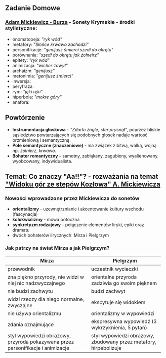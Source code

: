 ## Zadanie Domowe
### [Adam Mickiewicz - Burza](https://literat.ug.edu.pl/amwiersz/0035.htm "Tekst") - Sonety Krymskie - środki stylistyczne:
- onomatopeja: *"ryk wód"*
- metafory: *"Słońce krwawo zachodzi"*
- personifikacje: *"genijusz śmierci szedł do okrętu"*
- porównania: *"szedł do okrętu jak żołneirz"*
- epitety: *"ryk wód"*
- animizacja: *"wicher zawył"*
- archaizm: *"genijusz"*
- metonimia: *"genijusz śmierci"*
- inwersja:
- peryfraza:
- rym: *"jęki ręki"*
- hiperbola: *"mokre góry"*
- anafora:

## Powtórzenie
- **Instrumentacja głoskowa** - *"Zdarto żagle, ster prysnął"*, poprzez bliskie sąsiedztwo powtarzających się podobnych głosek nadaje wartość brzmieniową i semantyczną.
- **Pole semantyczne (znaczeniowe)** - ma związek z bitwą, walką, wojną np. *żołnierz*, *krwawo*.
- **Bohater romantyczny** - samotny, zabłąkany, zagubiony, wyalienowany, wyobcowany, indywidualista.

## Temat: Co znaczy "Aa!!"? - rozważania na temat ["Widoku gór ze stepów Kozłowa" A. Mickiewicza](hhttps://literat.ug.edu.pl/amwiersz/0036.htm)
### Nowości wprowadzone przez Mickiewicza do sonetów
- **orientalizmy** - uzewnętrznianie i akcentowanie kultury wschodu (fascynacja)
- **kolokwializmy** - mowa potoczna
- **synkretyzm rodzajowy** - połączenie elementów liryki, epiki oraz dramatu
- dwóch bohaterów lirycznych: Mirza i Pielgrzym
### Jak patrzy na świat Mirza a jak Pielgrzym?
Mirza | Pielgrzym
--- | ---
przewodnik | uczestnik wycieczki
zna piękno przyrody, nie widzi w niej nic nadzwyczajnego | orientalna przyroda zadziwia go swoim pięknem
nie budzi zachwytu | budzi zachwyt
widzi rzeczy dla niego normalne, zwyczajne | ekscytuje się widokiem
nie używa orientalizmu | orientalizmy w wypowiedzi
zdania oznajmujące | ekspresywna wypowiedź (3 wykrzyknienia, 5 pytań)
styl wypowiedzi obrazowy, przyroda pokazywana przez personifikacje i animizacje | styl wypowiedzi obrazowy, zbudowany przez metafory, hirpebolizuje
